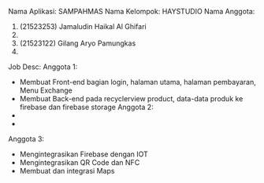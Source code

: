 Nama Aplikasi:  SAMPAHMAS
Nama Kelompok:  HAYSTUDIO
Nama Anggota:
1) (21523253) Jamaludin Haikal Al Ghifari 
2)
3) (21523122) Gilang Aryo Pamungkas
4)

Job Desc:
Anggota 1:
 - Membuat Front-end bagian login, halaman utama, halaman pembayaran, Menu Exchange
 - Membuat Back-end pada recyclerview product, data-data produk ke firebase dan firebase storage
Anggota 2:
 -
 -
 Anggota 3:
 - Mengintegrasikan Firebase dengan IOT 
 - Mengintegrasikan QR Code dan NFC
 - Membuat dan integrasi Maps
